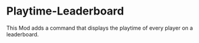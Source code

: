 # Playtime-Leaderboard
This Mod adds a command that displays the playtime of every player on a leaderboard.
